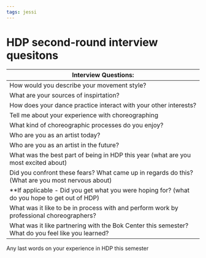```yaml
---
tags: jessi
---
```


# HDP second-round interview quesitons

| Interview Questions:                                                                             |
| ------------------------------------------------------------------------------------------------ |
| How would you describe your movement style?                                                      |
| What are your sources of inspirtation?                                                           |
| How does your dance practice interact with your other interests?                                 |
| Tell me about your experience with choreographing                                                |
| What kind of choreographic processes do you enjoy?                                               |
| Who are you as an artist today?                                                                  |
| Who are you as an artist in the future?                                                          |
| What was the best part of being in HDP this year (what are you most excited about)               |
| Did you confront these fears? What came up in regards do this? (What are you most nervous about)                                                      |
|     **If applicable - Did you get what you were hoping for? (what do you hope to get out of HDP)                                               |
|     What was it like to be in process with and perform work by professional choreographers?                                                |
|     What was it like partnering with the Bok Center this semester? What do you feel like you learned?                                               |
Any last words on your experience in HDP this semester
